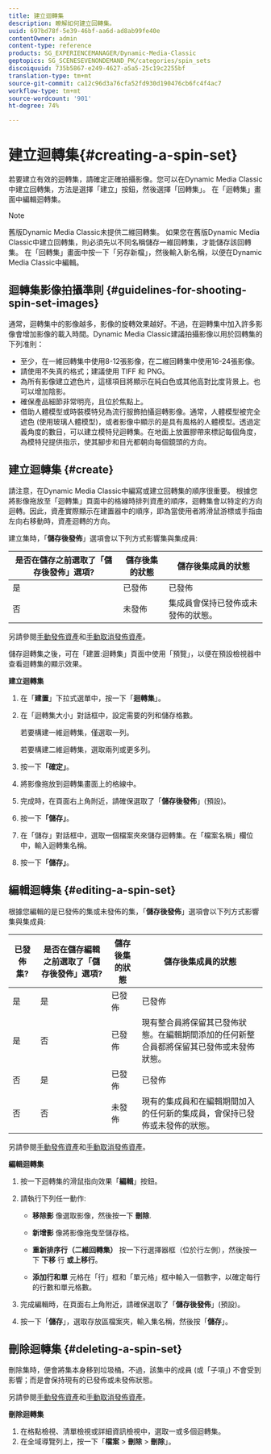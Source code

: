 ```yaml
---
title: 建立迴轉集
description: 瞭解如何建立回轉集。
uuid: 697bd78f-5e39-46bf-aa6d-ad8ab99fe40e
contentOwner: admin
content-type: reference
products: SG_EXPERIENCEMANAGER/Dynamic-Media-Classic
geptopics: SG_SCENESEVENONDEMAND_PK/categories/spin_sets
discoiquuid: 735b5867-e249-4627-a5a5-25c19c2255bf
translation-type: tm+mt
source-git-commit: ca12c96d3a76cfa52fd930d190476cb6fc4f4ac7
workflow-type: tm+mt
source-wordcount: '901'
ht-degree: 74%

---
```



# 建立迴轉集{#creating-a-spin-set}

若要建立有效的迴轉集，請確定正確拍攝影像。您可以在Dynamic Media Classic中建立回轉集，方法是選擇「建立」按鈕，然後選擇「回轉集」。 在「迴轉集」畫面中編輯迴轉集。

>[!NOTE]
>
>舊版Dynamic Media Classic未提供二維回轉集。 如果您在舊版Dynamic Media Classic中建立回轉集，則必須先以不同名稱儲存一維回轉集，才能儲存該回轉集。 在「回轉集」畫面中按一下「另存新檔」，然後輸入新名稱，以便在Dynamic Media Classic中編輯。

## 迴轉集影像拍攝準則 {#guidelines-for-shooting-spin-set-images}

通常，迴轉集中的影像越多，影像的旋轉效果越好。不過，在迴轉集中加入許多影像會增加影像的載入時間。Dynamic Media Classic建議拍攝影像以用於回轉集的下列准則：

* 至少，在一維回轉集中使用8-12張影像，在二維回轉集中使用16-24張影像。
* 請使用不失真的格式；建議使用 TIFF 和 PNG。
* 為所有影像建立遮色片，這樣項目將顯示在純白色或其他高對比度背景上。也可以增加陰影。
* 確保產品細節非常明亮，且位於焦點上。
* 借助人體模型或時裝模特兒為流行服飾拍攝迴轉影像。通常，人體模型被完全遮色 (使用玻璃人體模型)，或者影像中顯示的是具有風格的人體模型。透過定義角度的數目，可以建立模特兒迴轉集。在地面上放置膠帶來標記每個角度，為模特兒提供指示，使其腳步和目光都朝向每個鏡頭的方向。

## 建立迴轉集 {#create}

請注意，在Dynamic Media Classic中編寫或建立回轉集的順序很重要。 根據您將影像拖放至「迴轉集」頁面中的格線時排列資產的順序，迴轉集會以特定的方向迴轉。因此，資產實際顯示在建置器中的順序，即為當使用者將滑鼠游標或手指由左向右移動時，資產迴轉的方向。

建立集時，「**儲存後發佈**」選項會以下列方式影響集與集成員:

| 是否在儲存之前選取了「儲存後發佈」選項? | 儲存後集的狀態 | 儲存後集成員的狀態 |
|--- |--- |--- |
| 是 | 已發佈 | 已發佈 |
| 否 | 未發佈 | 集成員會保持已發佈或未發佈的狀態。 |

另請參閱[手動發佈資產](publishing-files.md#manually-publishing-assets)和[手動取消發佈資產](publishing-files.md#manually-unpublishing-assets)。

儲存迴轉集之後，可在「建置:迴轉集」頁面中使用「預覽」，以便在預設檢視器中查看迴轉集的顯示效果。

**建立迴轉集**

1. 在「**建置**」下拉式選單中，按一下「**迴轉集**」。
1. 在「迴轉集大小」對話框中，設定需要的列和儲存格數。

   若要構建一維迴轉集，僅選取一列。

   若要構建二維迴轉集，選取兩列或更多列。

1. 按一下&#x200B;**「確定」**。
1. 將影像拖放到迴轉集畫面上的格線中。
1. 完成時，在頁面右上角附近，請確保選取了「**儲存後發佈**」(預設)。
1. 按一下&#x200B;**「儲存」**。
1. 在「儲存」對話框中，選取一個檔案夾來儲存迴轉集。在「檔案名稱」欄位中，輸入迴轉集名稱。
1. 按一下&#x200B;**「儲存」**。

## 編輯迴轉集  {#editing-a-spin-set}

根據您編輯的是已發佈的集或未發佈的集，「**儲存後發佈**」選項會以下列方式影響集與集成員:

| 已發佈集? | 是否在儲存編輯之前選取了「儲存後發佈」選項? | 儲存後集的狀態 | 儲存後集成員的狀態 |
|--- |--- |--- |--- |
| 是 | 是 | 已發佈 | 已發佈 |
| 是 | 否 | 已發佈 | 現有整合員將保留其已發佈狀態。在編輯期間添加的任何新整合員都將保留其已發佈或未發佈狀態。 |
| 否 | 是 | 已發佈 | 已發佈 |
| 否 | 否 | 未發佈 | 現有的集成員和在編輯期間加入的任何新的集成員，會保持已發佈或未發佈的狀態。 |

另請參閱[手動發佈資產](publishing-files.md#manually-publishing-assets)和[手動取消發佈資產](publishing-files.md#manually-unpublishing-assets)。

**編輯迴轉集**

1. 按一下迴轉集的滑鼠指向效果「**編輯**」按鈕。
1. 請執行下列任一動作:

   * **移除影**
像選取影像，然後按一下 
**刪除**.

   * **新增影**
像將影像拖曳至儲存格。

   * **重新排序行（二維回轉集）**
按一下行選擇器框（位於行左側），然後按一下 
**下移** 行 **或上移行**。

   * **添加行和單**
元格在「行」框和「單元格」框中輸入一個數字，以確定每行的行數和單元格數。

1. 完成編輯時，在頁面右上角附近，請確保選取了「**儲存後發佈**」(預設)。
1. 按一下「**儲存**」，選取存放區檔案夾，輸入集名稱，然後按「**儲存**」。

## 刪除迴轉集  {#deleting-a-spin-set}

刪除集時，便會將集本身移到垃圾桶。不過，該集中的成員 (或「子項」) 不會受到影響；而是會保持現有的已發佈或未發佈狀態。

另請參閱[手動發佈資產](publishing-files.md#manually-publishing-assets)和[手動取消發佈資產](publishing-files.md#manually-unpublishing-assets)。

**刪除迴轉集**

1. 在格點檢視、清單檢視或詳細資訊檢視中，選取一或多個迴轉集。
1. 在全域導覽列上，按一下「**檔案** > **刪除** > **刪除**」。

